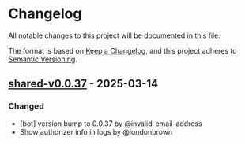 # Changelog

All notable changes to this project will be documented in this file.

The format is based on [Keep a Changelog](https://keepachangelog.com/en/1.0.0/),
and this project adheres to [Semantic Versioning](https://semver.org/spec/v2.0.0.html).

## [shared-v0.0.37] - 2025-03-14

### Changed
- [bot] version bump to 0.0.37 by @invalid-email-address
- Show authorizer info in logs by @londonbrown

[shared-v0.0.37]: https://github.com/londonbrown/blog-lambdas/compare/v0.0.36..shared-v0.0.37

<!-- generated by git-cliff -->
